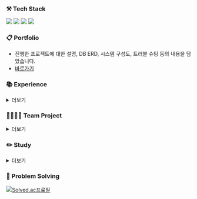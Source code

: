 ### ⚒️ Tech Stack
<p>
  <img src="https://img.shields.io/badge/Java-007396?&style=flat&logo=OpenJDK&logoColor=white">
  <img src="https://img.shields.io/badge/Spring_Boot-F2F4F9?style=flat&logo=spring-boot" />
  <img src="https://img.shields.io/badge/Spring Data JPA-6DB33F?style=flat&logo=spring&logoColor=white" />
  <img src="https://img.shields.io/badge/MySQL-005C84?style=flat&logo=mysql&logoColor=white"/>
</p>

### 📋 Portfolio
- 진행한 프로젝트에 대한 설명, DB ERD, 시스템 구성도, 트러블 슈팅 등의 내용을 담았습니다.
- [바로가기](https://drive.google.com/file/d/1lcl2nDEA30NddeZKoXX2wED_O9-yBMdA/view?usp=drive_link)

### 📚 Experience
<details>
<summary>더보기</summary>
<div markdown="1">
<table>
  <thead align="center">
    <tr>
      <td><b>이름</b></td>
      <td><b>기간(상태)</b></td>
      <td><b>내용</b></td>
    </tr>
  </thead>
  <tbody>
    <tr>
      <td>명지대학교 컴퓨터공학과</td>
      <td>2018.03 - 2023.08(졸업)</td>
      <td>CS 관련 과목 수강</td>
    </tr>
    <tr>
      <td>패스트캠퍼스 백엔드 부트캠프 4기</td>
      <td>2022.12 - 2023.06(수료)</td>
      <td>Java, Spring Boot, Git 등 백엔드 개발에 필요한 지식 학습</td>
    </tr>
    <tr>
      <td>패스트캠퍼스 백엔드 부트캠프 7기 멘토</td>
      <td>2023.11 - (진행 중)</td>
      <td>주차 별 퀴즈 출제 및 검토</a></td>
    </tr>
    <tr>
      <td>5th NE(O)RDINARY HACKATHON</td>
      <td>2023.11(종료)</td>
      <td>무박 2일간 진행, 공감을 위한 커뮤니티 Ditto MVP 개발</a></td>
    </tr>
  </tbody>
</table>
</div>
</details>

### 👨‍👩‍👧‍👦 Team Project
<details>
<summary>더보기</summary>
<div markdown="1">
<table>
  <thead align="center">
    <tr border: none;>
      <td><b>이름</b></td>
      <td><b>개요</b></td>
      <td><b>기간</b></td>
      <td><b>역할(팀 구성)</b></td>
      <td><b>비고</b></td>
    </tr>
  </thead>
  <tbody>
    <tr>
      <td>
        <a href="https://github.com/smash-teams/smash-teams-BE">Team Smash</a>
      </td>
      <td>연차/당직 관리 서비스</td>
      <td>2023.05</td>
      <td>백엔드 리드(FE 4, BE 3)</td>
      <td></td>
    </tr>
    <tr>
      <td>
        Money Bridge
      </td>
      <td>투자상담 매칭 플랫폼</td>
      <td>2023.05 - 2023.06</td>
      <td>백엔드(PM 2, UX/UI 2, FE 4, BE 3)</td>
      <td>(주)시스메틱의 RFP를 바탕으로 기획 및 개발, <a href="https://www.moneybridge.co.kr/">배포 링크</a></td>
    </tr>
    <tr>
      <td>
        모두의 회식
      </td>
      <td>회식 장소 결정을 돕는 플랫폼</td>
      <td>2023.12 -</td>
      <td>백엔드(PM 2, UX/UI 1, FE 1, BE 2)</td>
      <td></td>
    </tr>
  </tbody>
</table>
</div>
</details>

### ✏️ Study
<details>
<summary>더보기</summary>
<div markdown="1">
<table>
  <thead align="center">
    <tr border: none;>
      <td><b>유형</b></td>
      <td><b>기간</b></td>
      <td><b>비고</b></td>
    </tr>
  </thead>
  <tbody>
    <tr>
      <td>알고리즘</td>
      <td>2022.12 - 2023.04</td>
      <td>알고리즘 개념 학습, 문제 풀이 후 리뷰</td>
    </tr>
    <tr>
      <td>알고리즘</td>
      <td>2023.11 -</td>
      <td>알고리즘 문제 풀이</td>
    </tr>
  </tbody>
</table>
</div>
</details>


### 🎲 Problem Solving
[![Solved.ac프로필](http://mazassumnida.wtf/api/v2/generate_badge?boj=hol1319)](https://solved.ac/hol1319)
